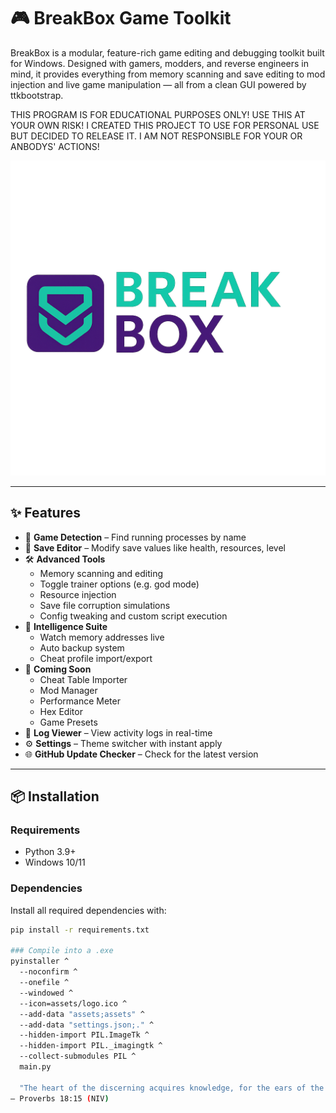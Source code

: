 # 🎮 BreakBox Game Toolkit

BreakBox is a modular, feature-rich game editing and debugging toolkit built for Windows. Designed with gamers, modders, and reverse engineers in mind, it provides everything from memory scanning and save editing to mod injection and live game manipulation — all from a clean GUI powered by ttkbootstrap.

THIS PROGRAM IS FOR EDUCATIONAL PURPOSES ONLY!
USE THIS AT YOUR OWN RISK! 
I CREATED THIS PROJECT TO USE FOR PERSONAL USE BUT DECIDED TO RELEASE IT. 
I AM NOT RESPONSIBLE FOR YOUR OR ANBODYS' ACTIONS!

![Logo](assets/logo.png)

---

## ✨ Features

- 🎯 **Game Detection** – Find running processes by name
- 📂 **Save Editor** – Modify save values like health, resources, level
- 🛠 **Advanced Tools**
  - Memory scanning and editing
  - Toggle trainer options (e.g. god mode)
  - Resource injection
  - Save file corruption simulations
  - Config tweaking and custom script execution
- 🧠 **Intelligence Suite**
  - Watch memory addresses live
  - Auto backup system
  - Cheat profile import/export
- 🧪 **Coming Soon**
  - Cheat Table Importer
  - Mod Manager
  - Performance Meter
  - Hex Editor
  - Game Presets
- 📜 **Log Viewer** – View activity logs in real-time
- ⚙️ **Settings** – Theme switcher with instant apply
- 🌐 **GitHub Update Checker** – Check for the latest version

---

## 📦 Installation

### Requirements

- Python 3.9+
- Windows 10/11

### Dependencies

Install all required dependencies with:

```bash
pip install -r requirements.txt

### Compile into a .exe
pyinstaller ^
  --noconfirm ^
  --onefile ^
  --windowed ^
  --icon=assets/logo.ico ^
  --add-data "assets;assets" ^
  --add-data "settings.json;." ^
  --hidden-import PIL.ImageTk ^
  --hidden-import PIL._imagingtk ^
  --collect-submodules PIL ^
  main.py

  "The heart of the discerning acquires knowledge, for the ears of the wise seek it out."
— Proverbs 18:15 (NIV)